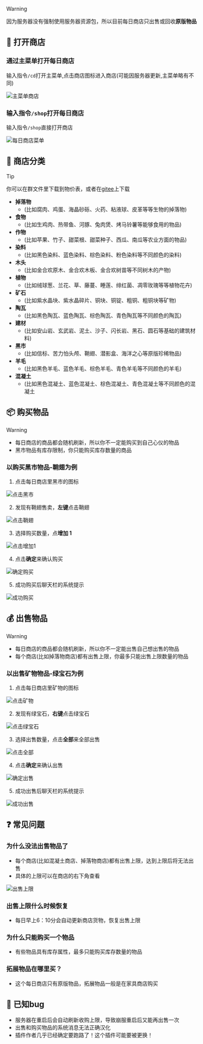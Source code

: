 > [!warning]
> 因为服务器没有强制使用服务器资源包，所以目前每日商店只出售或回收**原版物品**

## 🚪 打开商店

### 通过主菜单打开每日商店

输入指令`/cd`打开主菜单,点击商店图标进入商店(可能因服务器更新,主菜单略有不同)

![主菜单商店](pics/dailyshop/menu.png)

### 输入指令`/shop`打开每日商店

输入指令`/shop`直接打开商店

![每日商店菜单](pics/dailyshop/menu2.png)


## 🔖 商店分类
> [!tip]
> 你可以在群文件里下载到物价表，或者在[gitee](https://gitee.com/neverlag/dripdrop_wiki/blob/master/file/%E6%9C%8D%E5%8A%A1%E5%99%A8%E7%89%A9%E4%BB%B7%E8%A1%A8.xlsx)上下载

+ **掉落物**
  + (比如腐肉、鸡蛋、海晶砂砾、火药、粘液球、皮革等等生物的掉落物)
+ **食物**
  + (比如生鸡肉、热带鱼、河豚、兔肉煲、烤马铃薯等能够食用的物品)
+ **作物**
  + (比如苹果、竹子、甜菜根、甜菜种子、西瓜、南瓜等农业方面的物品)
+ **染料**
  + (比如黑色染料、蓝色染料、棕色染料、粉色染料等不同颜色的染料)
+ **木头**
  + (比如金合欢原木、金合欢木板、金合欢树苗等不同树木的产物)
+ **植物**
  + (比如绒球葱、兰花、草、藤蔓、睡莲、绯红菌、凋零玫瑰等等植物花卉)
+ **矿石**
  + (比如紫水晶块、紫水晶碎片、铜块、铜锭、粗铜、粗铜块等矿物)
+ **陶瓦**
  + (比如黑色陶瓦、蓝色陶瓦、棕色陶瓦、青色陶瓦等不同颜色的陶瓦)
+ **建材**
  + (比如安山岩、玄武岩、泥土、沙子、闪长岩、黑石、圆石等基础的建筑材料)
+ **黑市**
  + (比如信标、苦力怕头颅、鞘翅、潜影盒、海洋之心等原版珍稀物品)
+ **羊毛**
  + (比如黑色羊毛、蓝色羊毛、棕色羊毛、青色羊毛等不同颜色的羊毛)
+ **混凝土**
  + (比如黑色混凝土、蓝色混凝土、棕色混凝土、青色混凝土等不同颜色的混凝土

## 📦 购买物品

> [!warning]
> + 每日商店的商品都会随机刷新，所以你不一定能购买到自己心仪的物品  
> + 黑市物品有库存限制，你只能购买库存数量的商品

### 以购买黑市物品-鞘翅为例

1. 点击每日商店里黑市的图标

![点击黑市](pics/dailyshop/buyitem.png)

2. 发现有鞘翅售卖，**左键**点击鞘翅

![点击鞘翅](pics/dailyshop/buyitem2.png)

3. 选择购买数量，点**增加 1**

![点击增加1](pics/dailyshop/buyitem3.png)

4. 点击**确定**来确认购买

![确定购买](pics/dailyshop/buyitem4.png)

5. 成功购买后聊天栏的系统提示

![成功购买](pics/dailyshop/buysuccess.png)

## 💰 出售物品

> [!warning]
> + 每日商店的商品都会随机刷新，所以你不一定能出售自己想出售的物品  
> + 每个商店(比如掉落物商店)都有出售上限，你最多只能出售上限数量的物品

### 以出售矿物物品-绿宝石为例

1. 点击每日商店里矿物的图标

![点击矿物](pics/dailyshop/sellitem.png)

2. 发现有绿宝石，**右键**点击绿宝石

![点击绿宝石](pics/dailyshop/sellitem2.png)

3. 选择出售数量，点击**全部**来全部出售

![点击全部](pics/dailyshop/sellitem3.png)

4. 点击**确定**来确认出售

![确定出售](pics/dailyshop/sellitem4.png)

5. 成功出售后聊天栏的系统提示

![成功出售](pics/dailyshop/sellsuccess.png)

##  ❓ 常见问题

### 为什么没法出售物品了

+ 每个商店(比如混凝土商店、掉落物商店)都有出售上限，达到上限后将无法出售
+ 具体的上限可以在商店的右下角查看

![出售上限](pics/dailyshop/selllimit.png)

### 出售上限什么时候恢复

+ 每日早上6：10分会自动更新商店货物，恢复出售上限

### 为什么只能购买一个物品

+ 有些物品具有库存属性，最多只能购买库存数量的物品

### 拓展物品在哪里买？

+ 这个每日商店只有原版物品，拓展物品一般是在家具商店购买

## 💩 已知bug

+ 服务器在重启后会自动刷新收购上限，导致崩服重启后又能再出售一次
+ 出售和购买物品的系统消息无法正确汉化
+ 插件作者几乎已经确定要跑路了！这个插件可能要被更换！